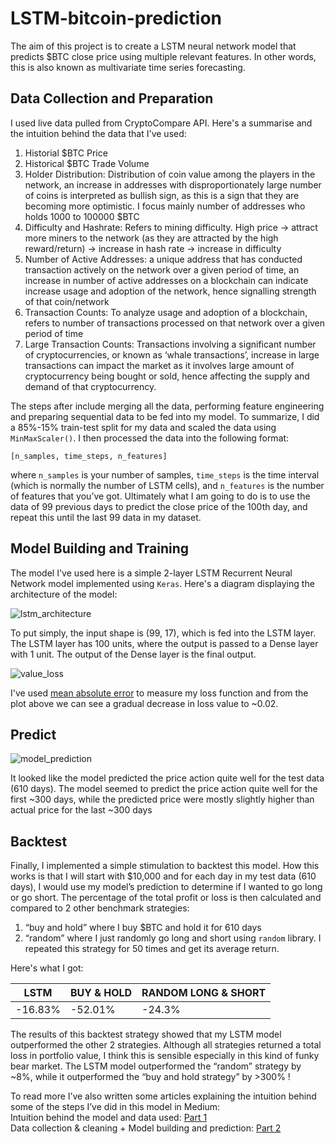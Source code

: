 # LSTM-bitcoin-prediction
The aim of this project is to create a LSTM neural network model that predicts $BTC close price using multiple relevant features. In other words, this is also known as multivariate time series forecasting.

<h2>Data Collection and Preparation</h2>

I used live data pulled from CryptoCompare API. Here's a summarise and the intuition behind the data that I've used:


1. Historial $BTC Price
2. Historical $BTC Trade Volume
3. Holder Distribution: Distribution of coin value among the players in the network, an increase in addresses with disproportionately large number of coins is interpreted as bullish sign, as this is a sign that they are becoming more optimistic. I focus mainly number of addresses who holds 1000 to 100000 $BTC
4. Difficulty and Hashrate: Refers to mining difficulty. High price -> attract more miners to the network (as they are attracted by the high reward/return) -> increase in hash rate -> increase in difficulty
5. Number of Active Addresses: a unique address that has conducted transaction actively on the network over a given period of time, an increase in number of active addresses on a blockchain can indicate increase usage and adoption of the network, hence signalling strength of that coin/network
6. Transaction Counts: To analyze usage and adoption of a blockchain, refers to number of transactions processed on that network over a given period of time
7. Large Transaction Counts: Transactions involving a significant number of cryptocurrencies, or known as ‘whale transactions’, increase in large transactions can impact the market as it involves large amount of cryptocurrency being bought or sold, hence affecting the supply and demand of that cryptocurrency.

The steps after include merging all the data, performing feature engineering and preparing sequential data to be fed into my model. To summarize, I did a 85%-15% train-test split for my data and scaled the data using `MinMaxScaler()`. I then processed the data into the following format:

````
[n_samples, time_steps, n_features]
`````

where `n_samples` is your number of samples, `time_steps` is the time interval (which is normally the number of LSTM cells), and `n_features` is the number of features that you’ve got. Ultimately what I am going to do is to use the data of 99 previous days to predict the close price of the 100th day, and repeat this until the last 99 data in my dataset.

<h2>Model Building and Training</h2>

The model I've used here is a simple 2-layer LSTM Recurrent Neural Network model implemented using `Keras`. Here's a diagram displaying the architecture of the model:

![lstm_architecture](https://github.com/owaikien/LSTM-bitcoin-prediction/assets/95358608/9bae97a9-2354-4a1d-b916-ce1ee35bd0a1)

To put simply, the input shape is (99, 17), which is fed into the LSTM layer. The LSTM layer has 100 units, where the output is passed to a Dense layer with 1 unit. The output of the Dense layer is the final output.

![value_loss](https://github.com/owaikien/LSTM-bitcoin-prediction/assets/95358608/234d3ac4-827c-4777-a68f-aeb4ce3e1081)

I've used [mean absolute error](https://en.wikipedia.org/wiki/Mean_absolute_error) to measure my loss function and from the plot above we can see a gradual decrease in loss value to ~0.02.

<h2>Predict</h2>

![model_prediction](https://github.com/owaikien/LSTM-bitcoin-prediction/assets/95358608/7f549192-710a-45b8-9e70-6c237e89841b)

It looked like the model predicted the price action quite well for the test data (610 days). The model seemed to predict the price action quite well for the first ~300 days, while the predicted price were mostly slightly higher than actual price for the last ~300 days

<h2>Backtest</h2>
Finally, I implemented a simple stimulation to backtest this model. How this works is that I will start with $10,000 and for each day in my test data (610 days), I would use my model’s prediction to determine if I wanted to go long or go short. The percentage of the total profit or loss is then calculated and compared to 2 other benchmark strategies: 

1. “buy and hold” where I buy $BTC and hold it for 610 days
2. “random” where I just randomly go long and short using `random` library. I repeated this strategy for 50 times and get its average return. 

Here's what I got:

| LSTM | BUY & HOLD | RANDOM LONG & SHORT |
| ------------ | ----- | ------------------ |
| -16.83% | -52.01% | -24.3% |

The results of this backtest strategy showed that my LSTM model outperformed the other 2 strategies. Although all strategies returned a total loss in portfolio value, I think this is sensible especially in this kind of funky bear market. The LSTM model outperformed the “random” strategy by ~8%, while it outperformed the “buy and hold strategy” by >300% !

To read more I’ve also written some articles explaining the intuition behind some of the steps I’ve did in this model in Medium: <br>
Intuition behind the model and data used: [Part 1](https://medium.com/@kienong2000/using-multiple-features-to-predict-bitcoin-close-price-multivariate-time-series-forecasting-with-e43cb5da63b1) <br>
Data collection & cleaning + Model building and prediction: [Part 2](https://medium.com/@kienong2000/using-multiple-features-to-predict-bitcoin-close-price-multivariate-time-series-forecasting-with-e4ecd2a4e008)
